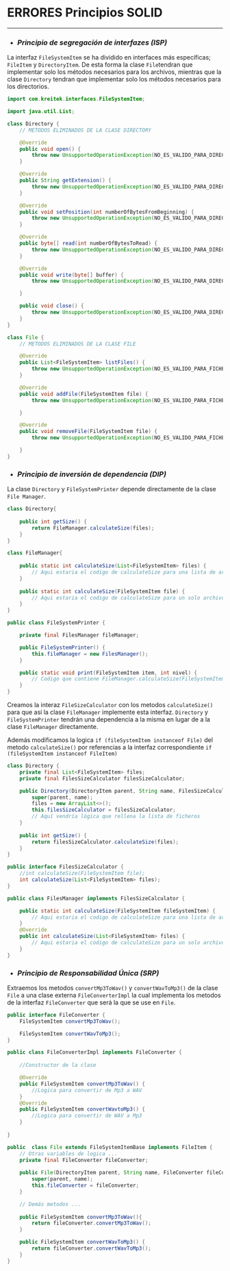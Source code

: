 # ERRORES Principios SOLID

 ---
- ### *Principio de segregación de interfazes (ISP)*

La interfaz `FileSystemItem` se ha dividido en interfaces más específicas; 
`FileItem` y `DirectoryItem`. De esta forma la clase `File`tendran que implementar 
solo los métodos necesarios para los archivos, mientras que la clase `Directory` 
tendran que implementar solo los métodos necesarios para los directorios.

```java
import com.kreitek.interfaces.FileSystemItem;

import java.util.List;

class Directory {
    // METODOS ELIMINADOS DE LA CLASE DIRECTORY

    @Override
    public void open() {
        throw new UnsupportedOperationException(NO_ES_VALIDO_PARA_DIRECTORIOS);
    }

    @Override
    public String getExtension() {
        throw new UnsupportedOperationException(NO_ES_VALIDO_PARA_DIRECTORIOS);
    }

    @Override
    public void setPosition(int numberOfBytesFromBeginning) {
        throw new UnsupportedOperationException(NO_ES_VALIDO_PARA_DIRECTORIOS);
    }

    @Override
    public byte[] read(int numberOfBytesToRead) {
        throw new UnsupportedOperationException(NO_ES_VALIDO_PARA_DIRECTORIOS);
    }

    @Override
    public void write(byte[] buffer) {
        throw new UnsupportedOperationException(NO_ES_VALIDO_PARA_DIRECTORIOS);

    }

    public void close() {
        throw new UnsupportedOperationException(NO_ES_VALIDO_PARA_DIRECTORIOS);
    }
}

class File {
    // METODOS ELIMINADOS DE LA CLASE FILE

    @Override
    public List<FileSystemItem> listFiles() {
        throw new UnsupportedOperationException(NO_ES_VALIDO_PARA_FICHEROS);
    }

    @Override
    public void addFile(FileSystemItem file) {
        throw new UnsupportedOperationException(NO_ES_VALIDO_PARA_FICHEROS);

    }

    @Override
    public void removeFile(FileSystemItem file) {
        throw new UnsupportedOperationException(NO_ES_VALIDO_PARA_FICHEROS);

    }
}
```

- ### *Principio de inversión de dependencia (DIP)*
 
La clase `Directory` y `FileSystemPrinter` depende directamente de la clase `File Manager`.
```java
class Directory{
    
    public int getSize() {
        return FileManager.calculateSize(files);
    }
}

class FileManager{
    
    public static int calculateSize(List<FileSystemItem> files) {
        // Aqui estaria el codigo de calculateSize para una lista de archivos
    }
    
    public static int calculateSize(FileSystemItem file) {
        // Aqui estaria el codigo de calculateSize para un solo archivo
    }
}

public class FileSystemPrinter {

    private final FilesManager fileManager;

    public FileSystemPrinter() {
        this.fileManager = new FilesManager();
    }

    public static void print(FileSystemItem item, int nivel) {
        // Codigo que contiene FileManager.calculateSize(FileSystemItem file) 
    }
}
```

Creamos la interaz `FileSizeCalculator` con los metodos `calculateSize()` para que así la clase
`FileManager` implemente esta interfaz. `Directory` y `FileSystemPrinter` tendrán una dependencia
a la misma en lugar de a la clase `FileManager` directamente.

Además modificamos la logica `if (fileSystemItem instanceof File)` del metodo `calculateSize()` 
por referencias a la interfaz correspondiente `if (fileSystemItem instanceof FileItem)`

```java
class Directory {
    private final List<FileSystemItem> files;
    private final FilesSizeCalculator filesSizeCalculator;

    public Directory(DirectoryItem parent, String name, FilesSizeCalculator filesSizeCalculator) {
        super(parent, name);
        files = new ArrayList<>();
        this.filesSizeCalculator = filesSizeCalculator;
        // Aquí vendría lógica que rellena la lista de ficheros
    }
    
    public int getSize() {
        return filesSizeCalculator.calculateSize(files);
    }
}

public interface FilesSizeCalculator {
    //int calculateSize(FileSystemItem file);
    int calculateSize(List<FileSystemItem> files);
}

public class FilesManager implements FilesSizeCalculator {

    public static int calculateSize(FileSystemItem fileSystemItem) {
        // Aqui estaria el codigo de calculateSize para una lista de archivos
    }
    @Override
    public int calculateSize(List<FileSystemItem> files) {
        // Aqui estaria el codigo de calculateSize para un solo archivo
    }
}
```


- ### *Principio de Responsabilidad Única (SRP)*

Extraemos los metodos `convertMp3ToWav()` y `convertWavToMp3()` de la clase `File`
a una clase externa `FileConverterImpl` la cual implementa los metodos de la interfaz `FileConverter`
que será la que se use en `File`.

```java
public interface FileConverter {
    FileSystemItem convertMp3ToWav();

    FileSystemItem convertWavToMp3();
}

public class FileConverterImpl implements FileConverter {
    
    //Constructor de la clase

    @Override
    public FileSystemItem convertMp3ToWav() {
        //Logica para convertir de Mp3 a WAV
    }
    @Override
    public FileSystemItem convertWavtoMp3() {
        //Logica para convertir de WAV a Mp3
    }
    
}

public  class File extends FileSystemItemBase implements FileItem {
    // Otras variables de logica ...
    private final FileConverter fileConverter;
    
    public File(DirectoryItem parent, String name, FileConverter fileConverter) {
        super(parent, name);
        this.fileConverter = fileConverter;
    }

    // Demás metodos ...
    
    public FileSystemItem convertMp3ToWav(){
        return fileConverter.convertMp3ToWav();
    }

    public FileSystemItem convertWavToMp3() {
        return fileConverter.convertWavToMp3();
    }
}
```

